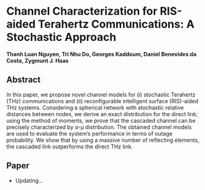 # Channel Characterization for RIS-aided Terahertz Communications: A Stochastic Approach

**Thanh Luan Nguyen, Tri Nhu Do, Georges Kaddoum, Daniel Benevides da Costa, Zygmunt J. Haas**

## Abstract
In this paper, we propose novel channel models for (i) stochastic Terahertz (THz) communications and (ii) reconfigurable intelligent surface (RIS)-aided THz systems. Considering
a spherical network with stochastic relative distances between nodes, we derive an exact distribution for the direct link; using the method of moments, we prove that the cascaded channel can be precisely characterized by α-μ distribution. The obtained channel models are used to evaluate the system’s performance in terms of outage probability. We show that by using a massive number of reflecting elements, the cascaded link outperforms the direct THz link.

## Paper
- Updating...
